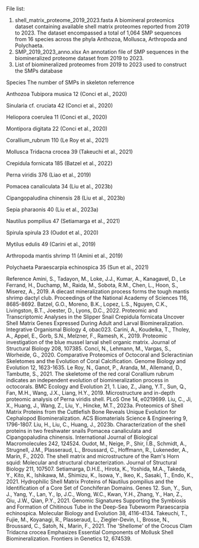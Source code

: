 File list:
1.	shell_matrix_proteome_2019_2023.fasta  A biomineral proteomics dataset containing available shell matrix proteomes reported from 2019 to 2023. The dataset encompassed a total of 1,064 SMP sequences from 16 species across the phyla Anthozoa, Mollusca, Arthropoda and Polychaeta.
2.	SMP_2019_2023_anno.xlsx  An annotation file of SMP sequences in the biomineralized proteome dataset from 2019 to 2023.
3.	List of biomineralized proteomes from 2019 to 2023 used to construct the SMPs database
   
Species	The number of SMPs in skeleton	referrence

Anthozoa Tubipora musica	12	(Conci et al., 2020) 

Sinularia cf. cruciata	42	(Conci et al., 2020)

Heliopora coerulea	11	(Conci et al., 2020)

 Montipora digitata	22	(Conci et al., 2020)

 Corallium_rubrum	110	(Le Roy et al., 2021)

Mollusca	Tridacna crocea	39	(Takeuchi et al., 2021)

Crepidula fornicata	185	(Batzel et al., 2022)

Perna viridis	376	(Liao et al., 2019)

Pomacea canaliculata	34	(Liu et al., 2023b)

Cipangopaludina chinensis	28	(Liu et al., 2023b)

Sepia pharaonis	40	(Liu et al., 2023a)

Nautilus pompilius	47	(Setiamarga et al., 2021)

Spirula spirula	23	(Oudot et al., 2020)

Mytilus edulis	49	(Carini et al., 2019)

Arthropoda	mantis shrimp	11	(Amini et al., 2019)

Polychaeta	Paraescarpia echinospica	35	(Sun et al., 2021)


Reference
Amini, S., Tadayon, M., Loke, J.J., Kumar, A., Kanagavel, D., Le Ferrand, H., Duchamp, M., Raida, M., Sobota, R.M., Chen, L., Hoon, S., Miserez, A., 2019. A diecast mineralization process forms the tough mantis shrimp dactyl club. Proceedings of the National Academy of Sciences 116, 8685-8692.
Batzel, G.O., Moreno, B.K., Lopez, L.S., Nguyen, C.K., Livingston, B.T., Joester, D., Lyons, D.C., 2022. Proteomic and Transcriptomic Analyses in the Slipper Snail Crepidula fornicata Uncover Shell Matrix Genes Expressed During Adult and Larval Biomineralization. Integrative Organismal Biology 4, obac023.
Carini, A., Koudelka, T., Tholey, A., Appel, E., Gorb, S.N., Melzner, F., Ramesh, K., 2019. Proteomic investigation of the blue mussel larval shell organic matrix. Journal of Structural Biology 208, 107385.
Conci, N., Lehmann, M., Vargas, S., Worheide, G., 2020. Comparative Proteomics of Octocoral and Scleractinian Skeletomes and the Evolution of Coral Calcification. Genome Biology and Evolution 12, 1623-1635.
Le Roy, N., Ganot, P., Aranda, M., Allemand, D., Tambutte, S., 2021. The skeletome of the red coral Corallium rubrum indicates an independent evolution of biomineralization process in octocorals. BMC Ecology and Evolution 21, 1.
Liao, Z., Jiang, Y.T., Sun, Q., Fan, M.H., Wang, J.X., Liang, H.Y., 2019. Microstructure and in-depth proteomic analysis of Perna viridis shell. PLoS One 14, e0219699.
Liu, C., Ji, X., Huang, J., Wang, Z., Liu, Y., Hincke, M.T., 2023a. Proteomics of Shell Matrix Proteins from the Cuttlefish Bone Reveals Unique Evolution for Cephalopod Biomineralization. ACS Biomaterials Science & Engineering 9, 1796-1807.
Liu, H., Liu, C., Huang, J., 2023b. Characterization of the shell proteins in two freshwater snails Pomacea canaliculata and Cipangopaludina chinensis. International Journal of Biological Macromolecules 242, 124524.
Oudot, M., Neige, P., Shir, I.B., Schmidt, A., Strugnell, J.M., Plasseraud, L., Broussard, C., Hoffmann, R., Lukeneder, A., Marin, F., 2020. The shell matrix and microstructure of the Ram's Horn squid: Molecular and structural characterization. Journal of Structural Biology 211, 107507.
Setiamarga, D.H.E., Hirota, K., Yoshida, M.A., Takeda, Y., Kito, K., Ishikawa, M., Shimizu, K., Isowa, Y., Ikeo, K., Sasaki, T., Endo, K., 2021. Hydrophilic Shell Matrix Proteins of Nautilus pompilius and the Identification of a Core Set of Conchiferan Domains. Genes 12.
Sun, Y., Sun, J., Yang, Y., Lan, Y., Ip, J.C., Wong, W.C., Kwan, Y.H., Zhang, Y., Han, Z., Qiu, J.W., Qian, P.Y., 2021. Genomic Signatures Supporting the Symbiosis and Formation of Chitinous Tube in the Deep-Sea Tubeworm Paraescarpia echinospica. Molecular Biology and Evolution 38, 4116-4134.
Takeuchi, T., Fujie, M., Koyanagi, R., Plasseraud, L., Ziegler-Devin, I., Brosse, N., Broussard, C., Satoh, N., Marin, F., 2021. The 'Shellome' of the Crocus Clam Tridacna crocea Emphasizes Essential Components of Mollusk Shell Biomineralization. Frontiers in Genetics 12, 674539.

